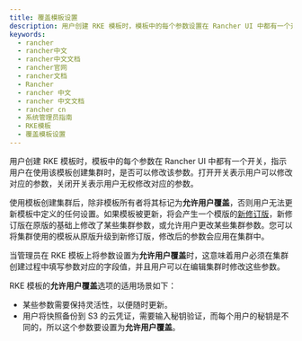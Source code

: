 ```yaml
---
title: 覆盖模板设置
description: 用户创建 RKE 模板时，模板中的每个参数设置在 Rancher UI 中都有一个开关，指示用户在使用该模板创建集群时，是否可以修改该参数。打开开关表示用户可以修改对应的参数，关闭开关表示用户无权修改对应的参数。
keywords:
  - rancher
  - rancher中文
  - rancher中文文档
  - rancher官网
  - rancher文档
  - Rancher
  - rancher 中文
  - rancher 中文文档
  - rancher cn
  - 系统管理员指南
  - RKE模板
  - 覆盖模板设置
---
```


用户创建 RKE 模板时，模板中的每个参数在 Rancher UI 中都有一个开关，指示用户在使用该模板创建集群时，是否可以修改该参数。打开开关表示用户可以修改对应的参数，关闭开关表示用户无权修改对应的参数。

使用模板创建集群后，除非模板所有者将其标记为**允许用户覆盖**，否则用户无法更新模板中定义的任何设置。如果模板被更新，将会产生一个模版的[新修订版](/docs/rancher2/admin-settings/rke-templates/creating-and-revising/)，新修订版在原版的基础上修改了某些集群参数，或允许用户更改某些集群参数。您可以将集群使用的模板从原版升级到新修订版，修改后的参数会应用在集群中。

当管理员在 RKE 模板上将参数设置为**允许用户覆盖**时，这意味着用户必须在集群创建过程中填写参数对应的字段值，并且用户可以在编辑集群时修改这些参数。

RKE 模板的**允许用户覆盖**选项的适用场景如下：

- 某些参数需要保持灵活性，以便随时更新。
- 用户将快照备份到 S3 的云凭证，需要输入秘钥验证，而每个用户的秘钥是不同的，所以这个参数要设置为**允许用户覆盖**。
